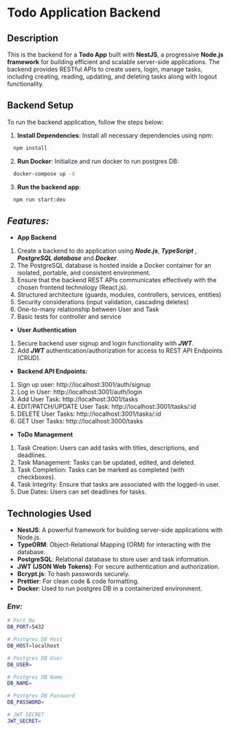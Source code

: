 #  Todo Application Backend

## Description
This is the backend for a **Todo App** built with **NestJS**, a progressive **Node.js framework** for building efficient and scalable server-side applications. The backend provides RESTful APIs to create users, login, manage tasks, including creating, reading, updating, and deleting tasks along with logout functionality.

## Backend Setup

To run the backend application, follow the steps below:

1. **Install Dependencies**:
   Install all necessary dependencies using npm:

```bash
  npm install
```

2. **Run Docker**:
   Initialize and run docker to run postgres DB:

```bash
  docker-compose up -d   
```

3. **Run the backend app**:

```bash
  npm run start:dev
```

## ***Features:***

* **App Backend**
1)  Create a backend to do application using ***Node.js***, ***TypeScript*** , ***PostgreSQL database*** and ***Docker***.
2)  The PostgreSQL database is hosted inside a Docker container for an isolated, portable, and consistent environment.
3)  Ensure that the backend REST APIs communicates effectively with the chosen frontend technology (React.js).
4)  Structured architecture (guards, modules, controllers, services, entities)
5)  Security considerations (input validation, cascading deletes)
6)  One-to-many relationship between User and Task
7)  Basic tests for controller and service

* **User Authentication**
1) Secure backend user signup and login functionality with ***JWT***.
2) Add ***JWT*** authentication/authorization for access to REST API Endpoints (CRUD).


* **Backend API Endpoints:**
1) Sign up user: http://localhost:3001/auth/signup
2) Log in User: http://localhost:3001/auth/login
3) Add User Task: http://localhost:3001/tasks
4) EDIT/PATCH/UPDATE User Task: http://localhost:3001/tasks/:id 
5) DELETE User Tasks: http://localhost:3001/tasks/:id
6) GET User Tasks: http://localhost:3000/tasks


* **ToDo Management**
1) Task Creation: Users can add tasks with titles, descriptions, and deadlines.
2) Task Management: Tasks can be updated, edited, and deleted.
3) Task Completion: Tasks can be marked as completed (with checkboxes).
4) Task Integrity: Ensure that tasks are associated with the logged-in user.
5) Due Dates: Users can set deadlines for tasks.

## Technologies Used

- **NestJS**: A powerful framework for building server-side applications with Node.js.
- **TypeORM**: Object-Relational Mapping (ORM) for interacting with the database.
- **PostgreSQL**: Relational database to store user and task information.
- **JWT (JSON Web Tokens)**: For secure authentication and authorization.
- **Bcrypt.js**: To hash passwords securely.
- **Prettier**: For clean code & code formatting.
- **Docker**: Used to run postgres DB in a containerized environment.

### ***Env:***
```bash
# Port No
DB_PORT=5432

# Postgres DB Host
DB_HOST=localhost

# Postgres DB User
DB_USER=

# Postgres DB Name
DB_NAME=

# Postgres DB Password
DB_PASSWORD=

# JWT SECRET
JWT_SECRET=

```